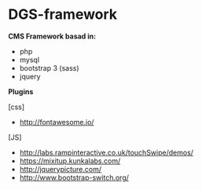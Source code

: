 DGS-framework
=============

<b>CMS Framework basad in:</b>
- php
- mysql
- bootstrap 3 (sass)
- jquery

<b>Plugins</b>

[css]
- http://fontawesome.io/

[JS]
- http://labs.rampinteractive.co.uk/touchSwipe/demos/
- https://mixitup.kunkalabs.com/
- http://jquerypicture.com/
- http://www.bootstrap-switch.org/

